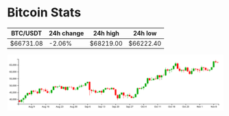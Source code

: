 # Bitcoin Stats

BTC/USDT|24h change|24h high|24h low|
|---|---|---|---|
|$66731.08|-2.06%|$68219.00|$66222.40|

<img src="./chart.svg">
